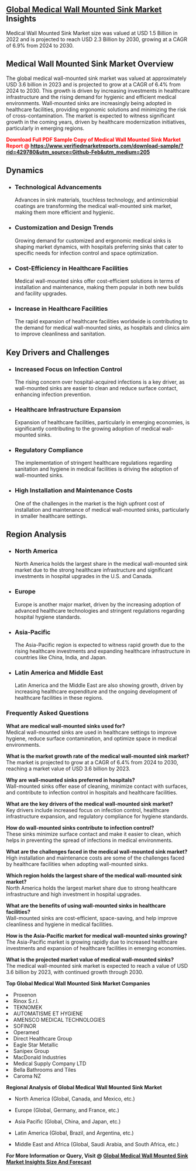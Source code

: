 <h2><a href="https://www.verifiedmarketreports.com/download-sample/?rid=429780&amp;utm_source=Github&amp;utm_medium=205" target="_blank">Global Medical Wall Mounted Sink Market</a> Insights</h2><p>Medical Wall Mounted Sink Market size was valued at USD 1.5 Billion in 2022 and is projected to reach USD 2.3 Billion by 2030, growing at a CAGR of 6.9% from 2024 to 2030.</p><p> <h2>Medical Wall Mounted Sink Market Overview</h2> <p>The global medical wall-mounted sink market was valued at approximately USD 3.6 billion in 2023 and is projected to grow at a CAGR of 6.4% from 2024 to 2030. This growth is driven by increasing investments in healthcare infrastructure and the rising demand for hygienic and efficient medical environments. Wall-mounted sinks are increasingly being adopted in healthcare facilities, providing ergonomic solutions and minimizing the risk of cross-contamination. The market is expected to witness significant growth in the coming years, driven by healthcare modernization initiatives, particularly in emerging regions.</p> <p><strong><p><span class=""><span style="color: #ff0000;"><strong>Download Full PDF Sample Copy of Medical Wall Mounted Sink Market Report</strong> @ </span><a href="https://www.verifiedmarketreports.com/download-sample/?rid=429780&amp;utm_source=Github-Feb&amp;utm_medium=205" target="_blank">https://www.verifiedmarketreports.com/download-sample/?rid=429780&amp;utm_source=Github-Feb&amp;utm_medium=205</a></span></p></strong></p> <h2>Dynamics</h2> <ul> <li><h3>Technological Advancements</h3> Advances in sink materials, touchless technology, and antimicrobial coatings are transforming the medical wall-mounted sink market, making them more efficient and hygienic.</li> <li><h3>Customization and Design Trends</h3> Growing demand for customized and ergonomic medical sinks is shaping market dynamics, with hospitals preferring sinks that cater to specific needs for infection control and space optimization.</li> <li><h3>Cost-Efficiency in Healthcare Facilities</h3> Medical wall-mounted sinks offer cost-efficient solutions in terms of installation and maintenance, making them popular in both new builds and facility upgrades.</li> <li><h3>Increase in Healthcare Facilities</h3> The rapid expansion of healthcare facilities worldwide is contributing to the demand for medical wall-mounted sinks, as hospitals and clinics aim to improve cleanliness and sanitation.</li> </ul> <h2>Key Drivers and Challenges</h2> <ul> <li><h3>Increased Focus on Infection Control</h3> The rising concern over hospital-acquired infections is a key driver, as wall-mounted sinks are easier to clean and reduce surface contact, enhancing infection prevention.</li> <li><h3>Healthcare Infrastructure Expansion</h3> Expansion of healthcare facilities, particularly in emerging economies, is significantly contributing to the growing adoption of medical wall-mounted sinks.</li> <li><h3>Regulatory Compliance</h3> The implementation of stringent healthcare regulations regarding sanitation and hygiene in medical facilities is driving the adoption of wall-mounted sinks.</li> <li><h3>High Installation and Maintenance Costs</h3> One of the challenges in the market is the high upfront cost of installation and maintenance of medical wall-mounted sinks, particularly in smaller healthcare settings.</li> </ul> <h2>Region Analysis</h2> <ul> <li><h3>North America</h3> North America holds the largest share in the medical wall-mounted sink market due to the strong healthcare infrastructure and significant investments in hospital upgrades in the U.S. and Canada.</li> <li><h3>Europe</h3> Europe is another major market, driven by the increasing adoption of advanced healthcare technologies and stringent regulations regarding hospital hygiene standards.</li> <li><h3>Asia-Pacific</h3> The Asia-Pacific region is expected to witness rapid growth due to the rising healthcare investments and expanding healthcare infrastructure in countries like China, India, and Japan.</li> <li><h3>Latin America and Middle East</h3> Latin America and the Middle East are also showing growth, driven by increasing healthcare expenditure and the ongoing development of healthcare facilities in these regions.</li> </ul> <h3>Frequently Asked Questions</h3> <p><strong>What are medical wall-mounted sinks used for?</strong><br> Medical wall-mounted sinks are used in healthcare settings to improve hygiene, reduce surface contamination, and optimize space in medical environments.</p> <p><strong>What is the market growth rate of the medical wall-mounted sink market?</strong><br> The market is projected to grow at a CAGR of 6.4% from 2024 to 2030, reaching a market value of USD 3.6 billion by 2023.</p> <p><strong>Why are wall-mounted sinks preferred in hospitals?</strong><br> Wall-mounted sinks offer ease of cleaning, minimize contact with surfaces, and contribute to infection control in hospitals and healthcare facilities.</p> <p><strong>What are the key drivers of the medical wall-mounted sink market?</strong><br> Key drivers include increased focus on infection control, healthcare infrastructure expansion, and regulatory compliance for hygiene standards.</p> <p><strong>How do wall-mounted sinks contribute to infection control?</strong><br> These sinks minimize surface contact and make it easier to clean, which helps in preventing the spread of infections in medical environments.</p> <p><strong>What are the challenges faced in the medical wall-mounted sink market?</strong><br> High installation and maintenance costs are some of the challenges faced by healthcare facilities when adopting wall-mounted sinks.</p> <p><strong>Which region holds the largest share of the medical wall-mounted sink market?</strong><br> North America holds the largest market share due to strong healthcare infrastructure and high investment in hospital upgrades.</p> <p><strong>What are the benefits of using wall-mounted sinks in healthcare facilities?</strong><br> Wall-mounted sinks are cost-efficient, space-saving, and help improve cleanliness and hygiene in medical facilities.</p> <p><strong>How is the Asia-Pacific market for medical wall-mounted sinks growing?</strong><br> The Asia-Pacific market is growing rapidly due to increased healthcare investments and expansion of healthcare facilities in emerging economies.</p> <p><strong>What is the projected market value of medical wall-mounted sinks?</strong><br> The medical wall-mounted sink market is expected to reach a value of USD 3.6 billion by 2023, with continued growth through 2030.</p> </p><p><strong>Top Global Medical Wall Mounted Sink Market Companies</strong></p><div data-test-id=""><p><li>Proxenon</li><li> Rinox S.r.l.</li><li> TEKNOMEK</li><li> AUTOMATISME ET HYGIENE</li><li> AMENSCO MEDICAL TECHNOLOGIES</li><li> SOFINOR</li><li> Operamed</li><li> Direct Healthcare Group</li><li> Eagle Star Metallic</li><li> Sanipex Group</li><li> MacDonald Industries</li><li> Medical Supply Company LTD</li><li> Bella Bathrooms and Tiles</li><li> Caroma NZ</li></p><div><strong>Regional Analysis of&nbsp;Global Medical Wall Mounted Sink Market</strong></div><ul><li dir="ltr"><p dir="ltr">North America&nbsp;(Global, Canada, and Mexico, etc.)</p></li><li dir="ltr"><p dir="ltr">Europe (Global, Germany, and France, etc.)</p></li><li dir="ltr"><p dir="ltr">Asia Pacific&nbsp;(Global, China, and Japan, etc.)</p></li><li dir="ltr"><p dir="ltr">Latin America&nbsp;(Global, Brazil, and Argentina, etc.)</p></li><li dir="ltr">Middle East and Africa&nbsp;(Global, Saudi Arabia, and South Africa, etc.)</li></ul><p><strong>For More Information or Query, Visit @&nbsp;</strong><strong><a href="https://www.verifiedmarketreports.com/product/medical-wall-mounted-sink-market/?utm_source=Github&amp;utm_medium=205" target="_blank">Global Medical Wall Mounted Sink Market Insights Size And Forecast</a></strong></p></div>
